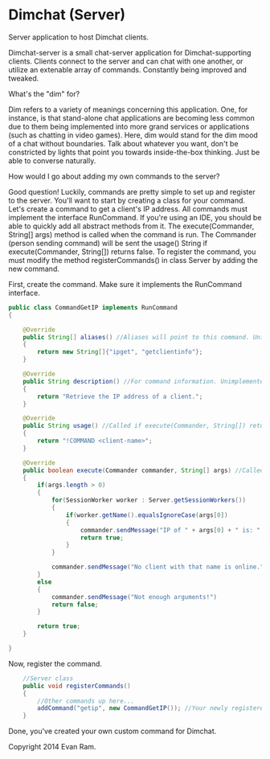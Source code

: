 Dimchat (Server)
==============

Server application to host Dimchat clients. 

Dimchat-server is a small chat-server application for Dimchat-supporting clients.
Clients connect to the server and can chat with one another, or utilize an extenable array of commands.
Constantly being improved and tweaked.

What's the "dim" for?

Dim refers to a variety of meanings concerning this application. One, for instance, is that stand-alone chat applications are becoming less common due to them being implemented into more grand services or applications (such as chatting in video games). Here, dim would stand for the dim mood of a chat without boundaries. Talk about whatever you want, don't be constricted by lights that point you towards inside-the-box thinking. Just be able to converse naturally.

How would I go about adding my own commands to the server?

Good question! Luckily, commands are pretty simple to set up and register to the server. You'll want to start by creating a class for your command. Let's create a command to get a client's IP address. All commands must implement the interface RunCommand. If you're using an IDE, you should be able to quickly add all abstract methods from it. The execute(Commander, String[] args) method is called when the command is run. The Commander (person sending command) will be sent the usage() String if execute(Commander, String[]) returns false. To register the command, you must modify the method registerCommands() in class Server by adding the new command.

First, create the command. Make sure it implements the RunCommand interface.

```java
public class CommandGetIP implements RunCommand
{

	@Override
	public String[] aliases() //Aliases will point to this command. Unimplemented.
	{
		return new String[]{"ipget", "getclientinfo"};
	}

	@Override
	public String description() //For command information. Unimplemented.
	{
		return "Retrieve the IP address of a client.";
	}

	@Override
	public String usage() //Called if execute(Commander, String[]) returns false. Unimplemented.
	{
		return "!COMMAND <client-name>";
	}

	@Override
	public boolean execute(Commander commander, String[] args) //Called when command is run.
	{
		if(args.length > 0)
		{
			for(SessionWorker worker : Server.getSessionWorkers())
			{
				if(worker.getName().equalsIgnoreCase(args[0])
				{
					commander.sendMessage("IP of " + args[0] + " is: " + worker.getIp());
					return true;
				}
			}

			commander.sendMessage("No client with that name is online.");
		}
		else
		{
			commander.sendMessage("Not enough arguments!")
			return false;
		}

		return true;
	}

}
```

Now, register the command.

```java
	//Server class
	public void registerCommands()
	{
		//Other commands up here...
		addCommand("getip", new CommandGetIP()); //Your newly registered command!
	}
```

Done, you've created your own custom command for Dimchat.

Copyright 2014 Evan Ram.
